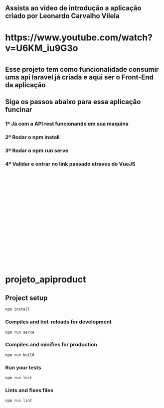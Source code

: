 
<h2> Assista ao vídeo de introdução a aplicação criado por Leonardo Carvalho Vilela <h2>
<h1>
https://www.youtube.com/watch?v=U6KM_iu9G3o
</h1>

<h1>

</h1>

<h2> Esse projeto tem como funcionalidade consumir uma api laravel já criada e aqui ser o Front-End da aplicação </h2>

<h2> Siga os passos abaixo para essa aplicação funcinar </h2>

<h3>1º Já com a API rest funcionando em sua maquina </h3>
<h3>2º Rodar o npm install </h3>
<h3>3º Rodar o npm run serve</h3>
<h3>4º Validar e entrar no link passado atraves do VueJS </h3>
<br><br><br><br><br><br><br><br><br><br><br><br><br><br><br><br><br>


# projeto_apiproduct

## Project setup
```
npm install
```

### Compiles and hot-reloads for development
```
npm run serve
```

### Compiles and minifies for production
```
npm run build
```

### Run your tests
```
npm run test
```

### Lints and fixes files
```
npm run lint
```

